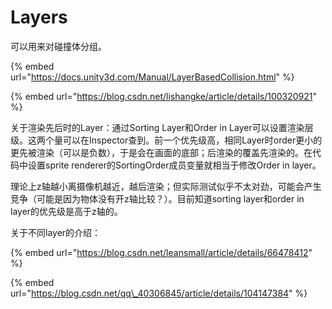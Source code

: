 # Layers

可以用来对碰撞体分组。

{% embed url="https://docs.unity3d.com/Manual/LayerBasedCollision.html" %}

{% embed url="https://blog.csdn.net/lishangke/article/details/100320921" %}

关于渲染先后时的Layer：通过Sorting Layer和Order in Layer可以设置渲染层级。这两个量可以在Inspector查到。前一个优先级高，相同Layer时order更小的更先被渲染（可以是负数），于是会在画面的底部；后渲染的覆盖先渲染的。在代码中设置sprite renderer的SortingOrder成员变量就相当于修改Order in layer。

理论上z轴越小离摄像机越近，越后渲染；但实际测试似乎不太对劲，可能会产生竞争（可能是因为物体没有开z轴比较？）。目前知道sorting layer和order in layer的优先级是高于z轴的。

关于不同layer的介绍：

{% embed url="https://blog.csdn.net/leansmall/article/details/66478412" %}

{% embed url="https://blog.csdn.net/qq\_40306845/article/details/104147384" %}



